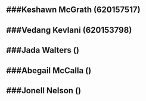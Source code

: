 ## ###**Keshawn McGrath (620157517)**

## ###**Vedang Kevlani (620153798)**

## ###**Jada Walters ()**

## ###**Abegail McCalla ()**

## ###**Jonell Nelson ()**
